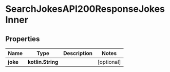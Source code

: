 
# SearchJokesAPI200ResponseJokesInner

## Properties
| Name | Type | Description | Notes |
| ------------ | ------------- | ------------- | ------------- |
| **joke** | **kotlin.String** |  |  [optional] |



